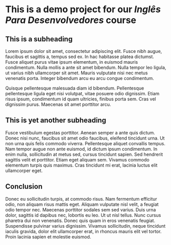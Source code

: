 # This is a demo project for our *Inglês Para Desenvolvedores* course

## This is a subheading

Lorem ipsum dolor sit amet, consectetur adipiscing elit. Fusce nibh augue, faucibus et sagittis a, tempus sed ex. In hac habitasse platea dictumst.
Fusce aliquet purus vitae ipsum elementum, in euismod mauris condimentum. Nulla mollis a ante sit amet bibendum. Nulla tempor leo ligula, ut varius nibh ullamcorper sit amet.
Mauris vulputate nisi nec metus venenatis porta. Integer bibendum arcu eu arcu congue condimentum.

Quisque pellentesque malesuada diam id bibendum.
Pellentesque pellentesque ligula eget nisi volutpat, vitae posuere odio dignissim. Etiam risus ipsum, condimentum id quam ultricies, finibus porta sem. Cras vel dignissim purus. 
Maecenas sit amet porttitor arcu.

## This is yet another subheading

Fusce vestibulum egestas porttitor.
Aenean semper a ante quis dictum. Donec nisi nunc, faucibus sit amet odio faucibus, eleifend tincidunt urna. Ut non urna quis felis commodo viverra.
Pellentesque aliquet convallis tempus. Nam tempor augue non ante euismod, id dictum ipsum condimentum. In enim nulla, sollicitudin at metus sed, cursus tincidunt sapien.
Sed hendrerit sagittis velit et porttitor. Etiam eget aliquam sem. Vivamus commodo elementum turpis quis maximus. Cras tincidunt mi erat, lacinia luctus elit ullamcorper eget.

## Conclusion

Donec eu sollicitudin turpis, at commodo risus. Nam fermentum efficitur odio, non aliquam risus mattis eget. Aliquam vulputate nisl velit, a feugiat odio tempor nec.
Maecenas porttitor sodales sem sed varius. Duis urna dolor, sagittis id dapibus nec, lobortis eu leo. Ut ut nisl tellus. Nunc cursus pharetra dui non venenatis.
Donec quis quam in eros venenatis feugiat. Suspendisse pulvinar varius dignissim. Vivamus sollicitudin, neque tincidunt iaculis gravida, dolor elit ullamcorper erat, in rhoncus mauris elit vel tortor.
Proin lacinia sapien et molestie euismod.
